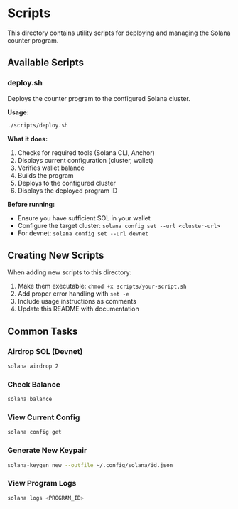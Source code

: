# Scripts

This directory contains utility scripts for deploying and managing the Solana counter program.

## Available Scripts

### deploy.sh

Deploys the counter program to the configured Solana cluster.

**Usage:**
```bash
./scripts/deploy.sh
```

**What it does:**
1. Checks for required tools (Solana CLI, Anchor)
2. Displays current configuration (cluster, wallet)
3. Verifies wallet balance
4. Builds the program
5. Deploys to the configured cluster
6. Displays the deployed program ID

**Before running:**
- Ensure you have sufficient SOL in your wallet
- Configure the target cluster: `solana config set --url <cluster-url>`
- For devnet: `solana config set --url devnet`

## Creating New Scripts

When adding new scripts to this directory:

1. Make them executable: `chmod +x scripts/your-script.sh`
2. Add proper error handling with `set -e`
3. Include usage instructions as comments
4. Update this README with documentation

## Common Tasks

### Airdrop SOL (Devnet)
```bash
solana airdrop 2
```

### Check Balance
```bash
solana balance
```

### View Current Config
```bash
solana config get
```

### Generate New Keypair
```bash
solana-keygen new --outfile ~/.config/solana/id.json
```

### View Program Logs
```bash
solana logs <PROGRAM_ID>
```
